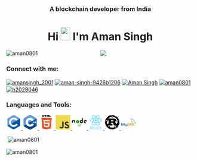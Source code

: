 <h3 align="center">A blockchain developer from India</h3>
<h1 align="center">Hi <img src="https://camo.githubusercontent.com/e8e7b06ecf583bc040eb60e44eb5b8e0ecc5421320a92929ce21522dbc34c891/68747470733a2f2f6d656469612e67697068792e636f6d2f6d656469612f6876524a434c467a6361737252346961377a2f67697068792e676966" width="25px" height="35px" >  I'm Aman Singh</h1>
<p align="right"><img src= "https://www.sxsw.com/wp-content/uploads/2019/06/Blockchain-is-Building-Web-3-v2.gif"align="right" width=50%>
 <p align="left"> <img src="https://komarev.com/ghpvc/?username=aman0801&label=Profile%20views&color=0e75b6&style=flat" alt="aman0801" /> </p> 

<h3 align="left">Connect with me:</h3>
<p align="left">
<a href="https://twitter.com/amansingh_2001" target="blank"><img align="center" src="https://raw.githubusercontent.com/rahuldkjain/github-profile-readme-generator/master/src/images/icons/Social/twitter.svg" alt="amansingh_2001" height="30" width="40" /></a>
<a href="https://www.linkedin.com/in/aman-singh-9426b1206/" target="blank"><img align="center" src="https://raw.githubusercontent.com/rahuldkjain/github-profile-readme-generator/master/src/images/icons/Social/linked-in-alt.svg" alt="aman-singh-9426b1206" height="30" width="40" /></a>
<a href="https://www.facebook.com/profile.php?id=100055793222256" target="blank"><img align="center" src="https://raw.githubusercontent.com/rahuldkjain/github-profile-readme-generator/master/src/images/icons/Social/facebook.svg" alt="Aman Singh" height="30" width="40" /></a>
<a href="https://leetcode.com/aman0801/" target="blank"><img align="center" src="https://cdn.jsdelivr.net/npm/simple-icons@3.1.0/icons/leetcode.svg" alt="aman0801" height="30" width="40" /></a>
<a href="https://www.hackerrank.com/h2029046" target="blank"><img align="center" src="https://raw.githubusercontent.com/rahuldkjain/github-profile-readme-generator/master/src/images/icons/Social/hackerrank.svg" alt="h2029046" height="30" width="40" /></a>
</p>

<h3 align="left">Languages and Tools:</h3>
<p align="left"> <a href="https://www.cprogramming.com/" target="_blank" rel="noreferrer"> <img src="https://raw.githubusercontent.com/devicons/devicon/master/icons/c/c-original.svg" alt="c" width="40" height="40"/> </a> <a href="https://www.w3schools.com/cpp/" target="_blank" rel="noreferrer"> <img src="https://raw.githubusercontent.com/devicons/devicon/master/icons/cplusplus/cplusplus-original.svg" alt="cplusplus" width="40" height="40"/> </a> <a href="https://www.w3.org/html/" target="_blank" rel="noreferrer"> <img src="https://raw.githubusercontent.com/devicons/devicon/master/icons/html5/html5-original-wordmark.svg" alt="html5" width="40" height="40"/> </a> <a href="https://developer.mozilla.org/en-US/docs/Web/JavaScript" target="_blank" rel="noreferrer"> <img src="https://raw.githubusercontent.com/devicons/devicon/master/icons/javascript/javascript-original.svg" alt="javascript" width="40" height="40"/> </a> <a href="https://nodejs.org" target="_blank" rel="noreferrer"> <img src="https://raw.githubusercontent.com/devicons/devicon/master/icons/nodejs/nodejs-original-wordmark.svg" alt="nodejs" width="40" height="40"/> </a> <a href="https://reactjs.org/" target="_blank" rel="noreferrer"> <img src="https://raw.githubusercontent.com/devicons/devicon/master/icons/react/react-original-wordmark.svg" alt="react" width="40" height="40"/> </a> <a href="https://www.rust-lang.org" target="_blank" rel="noreferrer"> <img src="https://raw.githubusercontent.com/devicons/devicon/master/icons/rust/rust-plain.svg" alt="rust" width="40" height="40"/> </a> <a href="https://www.mysql.com/" target="_blank"> <img src="https://raw.githubusercontent.com/devicons/devicon/master/icons/mysql/mysql-original-wordmark.svg" alt="mysql" width="40" height="40"/></a>
</p>



<p>&nbsp;<img align="center" src="https://github-readme-stats.vercel.app/api?username=aman0801&show_icons=true&locale=en" alt="aman0801" /></p>

<p><img align="center" src="https://github-readme-streak-stats.herokuapp.com/?user=aman0801&" alt="aman0801" /></p>
